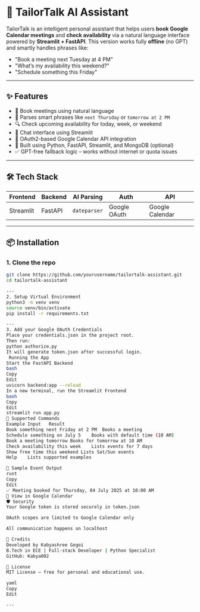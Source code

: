 # 🤖 TailorTalk AI Assistant

TailorTalk is an intelligent personal assistant that helps users **book Google Calendar meetings** and **check availability** via a natural language interface powered by **Streamlit + FastAPI**. This version works fully **offline** (no GPT) and smartly handles phrases like:

- "Book a meeting next Tuesday at 4 PM"
- "What’s my availability this weekend?"
- "Schedule something this Friday"

---

## ✨ Features

- 📅 Book meetings using natural language  
- 🧠 Parses smart phrases like `next Thursday` or `tomorrow at 2 PM`  
- 🔍 Check upcoming availability for today, week, or weekend  
- 💬 Chat interface using Streamlit  
- 🔐 OAuth2-based Google Calendar API integration  
- 🧩 Built using Python, FastAPI, Streamlit, and MongoDB (optional)  
- ✅ GPT-free fallback logic – works without internet or quota issues

---

## 🛠️ Tech Stack

| Frontend     | Backend   | AI Parsing       | Auth       | API          |
|--------------|-----------|------------------|------------|--------------|
| Streamlit    | FastAPI   | `dateparser`     | Google OAuth | Google Calendar |

---

## 📦 Installation

### 1. Clone the repo
```bash
git clone https://github.com/yourusername/tailortalk-assistant.git
cd tailortalk-assistant

---
2. Setup Virtual Environment
python3 -m venv venv
source venv/bin/activate
pip install -r requirements.txt

---
3. Add your Google OAuth Credentials
Place your credentials.json in the project root.
Then run:
python authorize.py
It will generate token.json after successful login.
 Running the App
Start the FastAPI Backend
bash
Copy
Edit
uvicorn backend:app --reload
In a new terminal, run the Streamlit Frontend
bash
Copy
Edit
streamlit run app.py
💬 Supported Commands
Example Input	Result
Book something next Friday at 2 PM	Books a meeting
Schedule something on July 5	Books with default time (10 AM)
Book a meeting tomorrow	Books for tomorrow at 10 AM
Check availability this week	Lists events for 7 days
Show free time this weekend	Lists Sat/Sun events
Help	Lists supported examples

🧪 Sample Event Output
rust
Copy
Edit
✅ Meeting booked for Thursday, 04 July 2025 at 10:00 AM
📅 View in Google Calendar
🛡️ Security
Your Google token is stored securely in token.json

OAuth scopes are limited to Google Calendar only

All communication happens on localhost

🤝 Credits
Developed by Kabyashree Gogoi
B.Tech in ECE | Full-stack Developer | Python Specialist
GitHub: Kabya002

📎 License
MIT License – free for personal and educational use.

yaml
Copy
Edit

---
